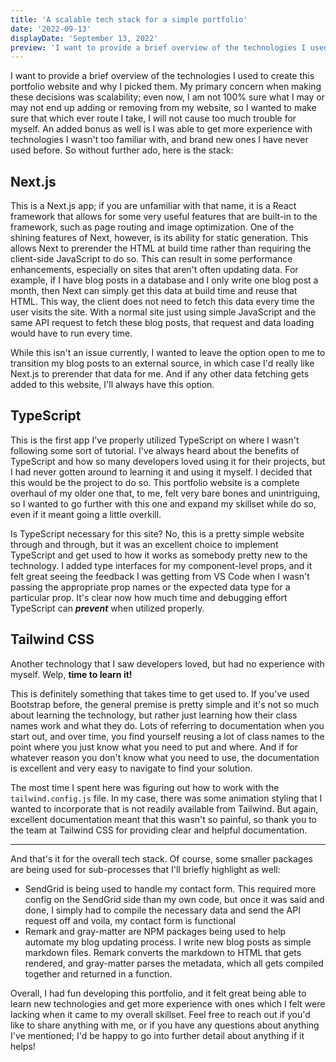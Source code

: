 ```yaml
---
title: 'A scalable tech stack for a simple portfolio'
date: '2022-09-13'
displayDate: 'September 13, 2022'
preview: 'I want to provide a brief overview of the technologies I used to create this portfolio website and why I picked them. My primary concern when making these decisions was scalability.'
---
```


I want to provide a brief overview of the technologies I used to create this portfolio website and why I picked them. My primary concern when making these decisions was scalability; even now, I am not 100% sure what I may or may not end up adding or removing from my website, so I wanted to make sure that which ever route I take, I will not cause too much trouble for myself. An added bonus as well is I was able to get more experience with technologies I wasn't too familiar with, and brand new ones I have never used before. So without further ado, here is the stack:

## Next.js

This is a Next.js app; if you are unfamiliar with that name, it is a React framework that allows for some very useful features that are built-in to the framework, such as page routing and image optimization. One of the shining features of Next, however, is its ability for static generation. This allows Next to prerender the HTML at build time rather than requiring the client-side JavaScript to do so. This can result in some performance enhancements, especially on sites that aren't often updating data. For example, if I have blog posts in a database and I only write one blog post a month, then Next can simply get this data at build time and reuse that HTML. This way, the client does not need to fetch this data every time the user visits the site. With a normal site just using simple JavaScript and the same API request to fetch these blog posts, that request and data loading would have to run every time.

While this isn't an issue currently, I wanted to leave the option open to me to transition my blog posts to an external source, in which case I'd really like Next.js to prerender that data for me. And if any other data fetching gets added to this website, I'll always have this option.

## TypeScript

This is the first app I've properly utilized TypeScript on where I wasn't following some sort of tutorial. I've always heard about the benefits of TypeScript and how so many developers loved using it for their projects, but I had never gotten around to learning it and using it myself. I decided that this would be the project to do so. This portfolio website is a complete overhaul of my older one that, to me, felt very bare bones and unintriguing, so I wanted to go further with this one and expand my skillset while do so, even if it meant going a little overkill.

Is TypeScript necessary for this site? No, this is a pretty simple website through and through, but it was an excellent choice to implement TypeScript and get used to how it works as somebody pretty new to the technology. I added type interfaces for my component-level props, and it felt great seeing the feedback I was getting from VS Code when I wasn't passing the appropriate prop names or the expected data type for a particular prop. It's clear now how much time and debugging effort TypeScript can **_prevent_** when utilized properly.

## Tailwind CSS

Another technology that I saw developers loved, but had no experience with myself. Welp, **time to learn it!**

This is definitely something that takes time to get used to. If you've used Bootstrap before, the general premise is pretty simple and it's not so much about learning the technology, but rather just learning how their class names work and what they do. Lots of referring to documentation when you start out, and over time, you find yourself reusing a lot of class names to the point where you just know what you need to put and where. And if for whatever reason you don't know what you need to use, the documentation is excellent and very easy to navigate to find your solution.

The most time I spent here was figuring out how to work with the `tailwind.config.js` file. In my case, there was some animation styling that I wanted to incorporate that is not readily available from Tailwind. But again, excellent documentation meant that this wasn't so painful, so thank you to the team at Tailwind CSS for providing clear and helpful documentation.

---

And that's it for the overall tech stack. Of course, some smaller packages are being used for sub-processes that I'll briefly highlight as well:

- SendGrid is being used to handle my contact form. This required more config on the SendGrid side than my own code, but once it was said and done, I simply had to compile the necessary data and send the API request off and voila, my contact form is functional
- Remark and gray-matter are NPM packages being used to help automate my blog updating process. I write new blog posts as simple markdown files. Remark converts the markdown to HTML that gets rendered, and gray-matter parses the metadata, which all gets compiled together and returned in a function.

Overall, I had fun developing this portfolio, and it felt great being able to learn new technologies and get more experience with ones which I felt were lacking when it came to my overall skillset. Feel free to reach out if you'd like to share anything with me, or if you have any questions about anything I've mentioned; I'd be happy to go into further detail about anything if it helps!
